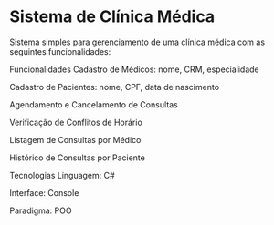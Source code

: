 # Sistema de Clínica Médica

Sistema simples para gerenciamento de uma clínica médica com as seguintes funcionalidades:

Funcionalidades
Cadastro de Médicos: nome, CRM, especialidade

Cadastro de Pacientes: nome, CPF, data de nascimento

Agendamento e Cancelamento de Consultas

Verificação de Conflitos de Horário

Listagem de Consultas por Médico

Histórico de Consultas por Paciente

Tecnologias
Linguagem: C#

Interface: Console

Paradigma: POO
